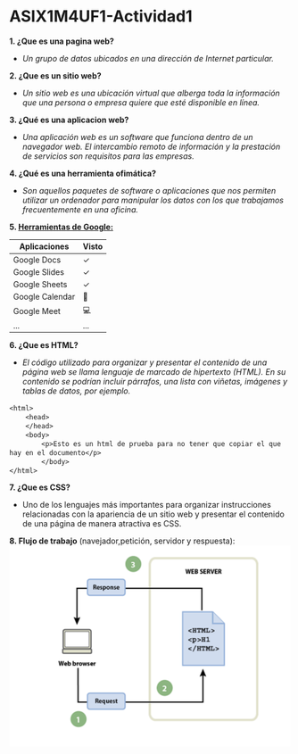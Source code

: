 # ASIX1M4UF1-Actividad1
**1. ¿Que es una pagina web?**
- *Un grupo de datos ubicados en una dirección de Internet particular.*

**2. ¿Que es un sitio web?**
- *Un sitio web es una ubicación virtual que alberga toda la información que una persona o empresa quiere que esté disponible en línea.*

**3. ¿Qué es una aplicacion web?**
- *Una aplicación web es un software que funciona dentro de un navegador web. El intercambio remoto de información y la prestación de servicios son requisitos para las empresas.*

**4. ¿Qué es una herramienta ofimática?**
- *Son aquellos paquetes de software o aplicaciones que nos permiten utilizar un ordenador para manipular los datos con los que trabajamos frecuentemente en una oficina.*

**5. [Herramientas de Google:](https://google.com "enlace a google")**

|**Aplicaciones**|**Visto**|
|--------------|-----|
|Google Docs|✓|
|Google Slides|✓|
|Google Sheets|✓|
|Google Calendar|📅|
|Google Meet|💻|
|...|...|

**6. ¿Que es HTML?**
- *El código utilizado para organizar y presentar el contenido de una página web se llama lenguaje de marcado de hipertexto (HTML). En su contenido se podrían incluir párrafos, una lista con viñetas, imágenes y tablas de datos, por ejemplo.*

```
<html>
    <head>
    </head>
    <body>
        <p>Esto es un html de prueba para no tener que copiar el que hay en el documento</p>
        </body>
</html>
```
**7. ¿Que es CSS?**
- Uno de los lenguajes más importantes para organizar instrucciones relacionadas con la apariencia de un sitio web y presentar el contenido de una página de manera atractiva es CSS.

**8. Flujo de trabajo** (navejador,petición, servidor y respuesta):
![Imagen del flujo](https://github.com/MarcosJesuites/ASIX1M4UF1-Actividad1/blob/40423b1011971970f6cbff718dbac77496beae5a/Flujo%20de%20Primera%20actvidad.png "flujo")
